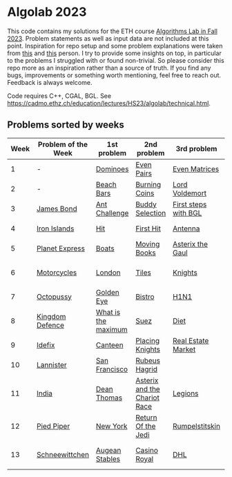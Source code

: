 # Algolab 2023
This code contains my solutions for the ETH course [Algorithms Lab in Fall 2023](https://cadmo.ethz.ch/education/lectures/HS23/algolab/index.html). Problem statements as well as input data are not included at this point. Inspiration for repo setup and some problem explanations were taken from [this](https://github.com/haeggee/algolab) and [this](https://github.com/simon-hrabec/algolab-2020) person. I try to provide some insights on top, in particular to the problems I struggled with or found non-trivial. So please consider this repo more as an inspiration rather than a source of truth. If you find any bugs, improvements or something worth mentioning, feel free to reach out. Feedback is always welcome.

Code requires C++, CGAL, BGL. See https://cadmo.ethz.ch/education/lectures/HS23/algolab/technical.html.

## Problems sorted by weeks
| Week | Problem of the Week                                                   | 1st problem                                                                  | 2nd problem                                                | 3rd problem                                                       | 4th problem                                                        |
| ---- | --------------------------------------------------------------------- | ---------------------------------------------------------------------------- | ---------------------------------------------------------- | ----------------------------------------------------------------- | ------------------------------------------------------------------ |
| 1    | -                             | [Dominoes](problems/week-01/dominoes/)                       | [Even Pairs](problems/week-01/even-pairs/)                          | [Even Matrices](problems/week-01/even-matrices/)                     | [Build the sum](problems/week-01/build-the-sum/) |
| 2    | -                             | [Beach Bars](problems/week-02/beach-bars)                       | [Burning Coins](problems/week-02/burning-coins/)                          | [Lord Voldemort](problems/week-02/lord-voldemort/)                     | [The Great Game](problems/week-02/great-game/) |
| 3    | [James Bond](potw/week-03/)                             | [Ant Challenge](problems/week-03/ant-challenge/)                       | [Buddy Selection](problems/week-03/buddy-selection/)                          | [First steps with BGL](problems/week-03/first-steps-bgl/)                     | [Important Bridges](problems/week-03/important-bridges/) |
| 4    | [Iron Islands](potw/week-04/)                             | [Hit](problems/week-04/hit/)                     | [First Hit](problems/week-04/first-hit/)                          | [Antenna](problems/week-04/antenna/)                     | [Hiking Maps](problems/week-04/hiking-maps/) |
| 5    | [Planet Express](potw/week-05/)                             | [Boats](problems/week-05/boats/)                     | [Moving Books](problems/week-05//moving-books/)                          | [Asterix the Gaul](problems/week-05/asterix-the-gaul/)                     | [Severus Snape](problems/week-05/severus-snape/) |
| 6    | [Motorcycles](potw/week-06/)                             |  [London](problems/week-06/london/)                    | [Tiles](problems/week-06/tiles/)                          | [Knights](problems/week-06/knights/)                     | [Coin Tossing Tournament](problems/week-06/coin-tossing-tournament/) |
| 7    | [Octopussy](potw/week-07/)                             |  [Golden Eye](problems/week-07/golden-eye/)                    | [Bistro](problems/week-07/bistro/)                         | [H1N1](problems/week-07/h1n1/)                     | [Germs](problems/week-07/germs/) |
| 8    | [Kingdom Defence](potw/week-08/)                             |  [What is the maximum](problems/week-08/what-is-the-maximum/)                    | [Suez](problems/week-08/suez/) | [Diet](problems/week-08/diet/)    | [Inball](problems/week-08/inball/) |
| 9    | [Idefix](potw/week-09/)                             | [Canteen](problems/week-09/canteen/)                     | [Placing Knights](problems/week-09/placing-knights/) | [Real Estate Market](problems/week-09/real-estate-market/)    | [Algocoon](problems/week-09/algocoon/) |
| 10    | [Lannister](potw/week-10/)                             | [San Francisco](problems/week-10/san-francisco/)                     | [Rubeus Hagrid](problems/week-10/rubeus-hagrid/) |     | [Clues](problems/week-10/clues/) |
| 11    | [India](potw/week-11/)                            | [Dean Thomas](problems/week-11/dean-thomas/)                     | [Asterix and the Chariot Race](problems/week-11/asterix-and-the-chariot-race/) | [Legions](problems/week-11/legions/)     | [Phantom Menace](problems/week-11/phantom-menace/) |
| 12    | [Pied Piper](potw/week-12/)                           | [New York](problems/week-12/new-york/)                     | [Return Of the Jedi](problems/week-12/return-of-the-jedi/) | [Rumpelstitskin](problems/week-12/rumpelstitskin/)     | [Worldcup](problems/week-12/world-cup/) |
| 13    | [Schneewittchen](potw/week-13/)                          | [Augean Stables](problems/week-13/augean-stables/)                     | [Casino Royal](problems/week-13/casino-royal/) | [DHL](problems/week-13/dhl/)     | [Fighting Peets of Meeren](problems/week-13/fighting-pits-of-meeren/)  |
